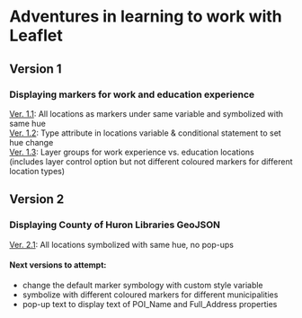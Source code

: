 # Adventures in learning to work with Leaflet

## Version 1
### Displaying markers for work and education experience
[Ver. 1.1](https://lindsayaldous.github.io/playground/ver1_1.html): All locations as markers under same variable and symbolized with same hue  
[Ver. 1.2](https://lindsayaldous.github.io/playground/ver2_1.html): Type attribute in locations variable & conditional statement to set hue change  
[Ver. 1.3](https://lindsayaldous.github.io/playground/ver3_1.html): Layer groups for work experience vs. education locations  
(includes layer control option but not different coloured markers for different location types)

## Version 2
### Displaying County of Huron Libraries GeoJSON
[Ver. 2.1](https://lindsayaldous.github.io/playground/ver2_1.html): All locations symbolized with same hue, no pop-ups
#### Next versions to attempt:
- change the default marker symbology with custom style variable
- symbolize with different coloured markers for different municipalities
- pop-up text to display text of POI_Name and Full_Address properties
